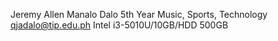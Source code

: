 Jeremy Allen Manalo Dalo
5th Year 
Music, Sports, Technology
qjadalo@tip.edu.ph
Intel i3-5010U/10GB/HDD 500GB
